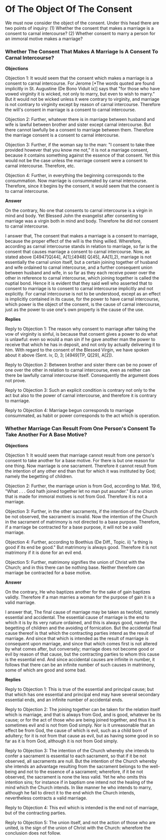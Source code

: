 # Of The Object Of The Consent

We must now consider the object of the consent. Under this head there are two points of inquiry:
(1) Whether the consent that makes a marriage is a consent to carnal intercourse?
(2) Whether consent to marry a person for an immoral motive makes a marriage?
### Whether The Consent That Makes A Marriage Is A Consent To Carnal Intercourse?

**Objections**

Objection 1: It would seem that the consent which makes a marriage is a consent to carnal intercourse. For Jerome [*The words quoted are found implicitly in St. Augustine (De Bono Viduit ix)] says that "for those who have vowed virginity it is wicked, not only to marry, but even to wish to marry." But it would not be wicked unless it were contrary to virginity, and marriage is not contrary to virginity except by reason of carnal intercourse. Therefore the will's consent in marriage is a consent to carnal intercourse.

Objection 2: Further, whatever there is in marriage between husband and wife is lawful between brother and sister except carnal intercourse. But there cannot lawfully be a consent to marriage between them. Therefore the marriage consent is a consent to carnal intercourse.

Objection 3: Further, if the woman say to the man: "I consent to take thee provided however that you know me not," it is not a marriage consent, because it contains something against the essence of that consent. Yet this would not be the case unless the marriage consent were a consent to carnal intercourse. Therefore, etc.

Objection 4: Further, in everything the beginning corresponds to the consummation. Now marriage is consummated by carnal intercourse. Therefore, since it begins by the consent, it would seem that the consent is to carnal intercourse.

**Answer**

On the contrary, No one that consents to carnal intercourse is a virgin in mind and body. Yet Blessed John the evangelist after consenting to marriage was a virgin both in mind and body. Therefore he did not consent to carnal intercourse.

I answer that, The consent that makes a marriage is a consent to marriage, because the proper effect of the will is the thing willed. Wherefore, according as carnal intercourse stands in relation to marriage, so far is the consent that causes marriage a consent to carnal intercourse. Now, as stated above ([4947]Q[44], A[1];[4948] Q[45], AA[1],2), marriage is not essentially the carnal union itself, but a certain joining together of husband and wife ordained to carnal intercourse, and a further consequent union between husband and wife, in so far as they each receive power over the other in reference to carnal intercourse, which joining together is called the nuptial bond. Hence it is evident that they said well who asserted that to consent to marriage is to consent to carnal intercourse implicitly and not explicitly. For carnal intercourse is not to be understood, except as an effect is implicitly contained in its cause, for the power to have carnal intercourse, which power is the object of the consent, is the cause of carnal intercourse, just as the power to use one's own property is the cause of the use.

**Replies**

Reply to Objection 1: The reason why consent to marriage after taking the vow of virginity is sinful, is because that consent gives a power to do what is unlawful: even so would a man sin if he gave another man the power to receive that which he has in deposit, and not only by actually delivering it to him. With regard to the consent of the Blessed Virgin, we have spoken about it above (Sent. iv, D, 3; [4949]TP, Q[29], A[2]).

Reply to Objection 2: Between brother and sister there can be no power of one over the other in relation to carnal intercourse, even as neither can there be lawfully carnal intercourse itself. Consequently the argument does not prove.

Reply to Objection 3: Such an explicit condition is contrary not only to the act but also to the power of carnal intercourse, and therefore it is contrary to marriage.

Reply to Objection 4: Marriage begun corresponds to marriage consummated, as habit or power corresponds to the act which is operation.
### Whether Marriage Can Result From One Person's Consent To Take Another For A Base Motive?

**Objections**

Objection 1: It would seem that marriage cannot result from one person's consent to take another for a base motive. For there is but one reason for one thing. Now marriage is one sacrament. Therefore it cannot result from the intention of any other end than that for which it was instituted by God; namely the begetting of children.

Objection 2: Further, the marriage union is from God, according to Mat. 19:6, "What . . . God hath joined together let no man put asunder." But a union that is made for immoral motives is not from God. Therefore it is not a marriage.

Objection 3: Further, in the other sacraments, if the intention of the Church be not observed, the sacrament is invalid. Now the intention of the Church in the sacrament of matrimony is not directed to a base purpose. Therefore, if a marriage be contracted for a base purpose, it will not be a valid marriage.

Objection 4: Further, according to Boethius (De Diff., Topic. ii) "a thing is good if its end be good." But matrimony is always good. Therefore it is not matrimony if it is done for an evil end.

Objection 5: Further, matrimony signifies the union of Christ with the Church; and in this there can be nothing base. Neither therefore can marriage be contracted for a base motive.

**Answer**

On the contrary, He who baptizes another for the sake of gain baptizes validly. Therefore if a man marries a woman for the purpose of gain it is a valid marriage.

I answer that, The final cause of marriage may be taken as twofold, namely essential and accidental. The essential cause of marriage is the end to which it is by its very nature ordained, and this is always good, namely the begetting of children and the avoiding of fornication. But the accidental final cause thereof is that which the contracting parties intend as the result of marriage. And since that which is intended as the result of marriage is consequent upon marriage, and since that which comes first is not altered by what comes after, but conversely; marriage does not become good or evil by reason of that cause, but the contracting parties to whom this cause is the essential end. And since accidental causes are infinite in number, it follows that there can be an infinite number of such causes in matrimony, some of which are good and some bad.

**Replies**

Reply to Objection 1: This is true of the essential and principal cause; but that which has one essential and principal end may have several secondary essential ends, and an infinite number of accidental ends.

Reply to Objection 2: The joining together can be taken for the relation itself which is marriage, and that is always from God, and is good, whatever be its cause; or for the act of those who are being joined together, and thus it is sometimes evil and is not from God simply. Nor is it unreasonable that an effect be from God, the cause of which is evil, such as a child born of adultery; for it is not from that cause as evil, but as having some good in so far as it is from God, although it is not from God simply.

Reply to Objection 3: The intention of the Church whereby she intends to confer a sacrament is essential to each sacrament, so that if it be not observed, all sacraments are null. But the intention of the Church whereby she intends an advantage resulting from the sacrament belongs to the well-being and not to the essence of a sacrament; wherefore, if it be not observed, the sacrament is none the less valid. Yet he who omits this intention sins; for instance if in baptism one intend not the healing of the mind which the Church intends. In like manner he who intends to marry, although he fail to direct it to the end which the Church intends, nevertheless contracts a valid marriage.

Reply to Objection 4: This evil which is intended is the end not of marriage, but of the contracting parties.

Reply to Objection 5: The union itself, and not the action of those who are united, is the sign of the union of Christ with the Church: wherefore the conclusion does not follow.
